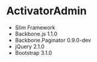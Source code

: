 ActivatorAdmin
==============

- Slim Framework
- Backbone.js 1.1.0
- Backbone.Paginator 0.9.0-dev
- jQuery 2.1.0
- Bootstrap 3.1.0

